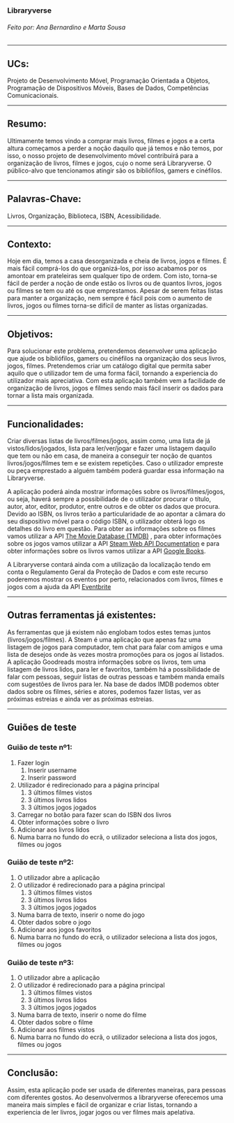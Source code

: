 ### Libraryverse

###### Feito por: Ana Bernardino e Marta Sousa



***


## UCs: 
Projeto de Desenvolvimento Móvel, Programação Orientada a Objetos, Programação de Dispositivos Móveis, Bases de Dados, Competências Comunicacionais.





***


## Resumo: 
Ultimamente temos vindo a comprar mais livros, filmes e jogos e a certa altura começamos a perder a noção daquilo que já temos e não temos, por isso, o nosso projeto de desenvolvimento móvel contribuirá para a organização de livros, filmes e jogos, cujo o nome será Libraryverse. O público-alvo que tencionamos atingir são os bibliófilos, gamers e cinéfilos.






***


## Palavras-Chave: 
Livros, Organização, Biblioteca, ISBN, Acessibilidade.






***


## Contexto: 
Hoje em dia, temos a casa desorganizada e cheia de livros, jogos e filmes. É mais fácil comprá-los do que organizá-los, por isso acabamos por os amontoar em prateleiras sem qualquer tipo de ordem. Com isto, torna-se fácil de perder a noção de onde estão os livros ou de quantos livros, jogos ou filmes se tem ou até os que emprestamos. Apesar de serem feitas listas para manter a organização, nem sempre é fácil pois com o aumento de livros, jogos ou filmes torna-se difícil de manter as listas organizadas.






***


## Objetivos: 
Para solucionar este problema, pretendemos desenvolver uma aplicação que ajude os bibliófilos, gamers ou cinéfilos na organização dos seus livros, jogos, filmes. Pretendemos criar um catálogo digital que permita saber aquilo que o utilizador tem de uma forma fácil, tornando a experiencia do utilizador mais apreciativa. Com esta aplicação também vem a facilidade de organização de livros, jogos e filmes sendo mais fácil inserir os dados para tornar a lista mais organizada.





***


## Funcionalidades:
Criar diversas listas de livros/filmes/jogos, assim como, uma lista de já vistos/lidos/jogados, lista para ler/ver/jogar e fazer uma listagem daquilo que tem ou não em casa, de maneira a conseguir ter noção de quantos livros/jogos/filmes tem e se existem repetições. Caso o utilizador empreste ou peça emprestado a alguém também poderá guardar essa informação na Libraryverse.  

A aplicação poderá ainda mostrar informações sobre os livros/filmes/jogos, ou seja, haverá sempre a possibilidade de o utilizador procurar o título, autor, ator, editor, produtor, entre outros e de obter os dados que procura. Devido ao ISBN, os livros terão a particularidade de ao apontar a câmara do seu dispositivo móvel para o código ISBN, o utilizador obterá logo os detalhes do livro em questão. Para obter as informações sobre os filmes vamos utilizar a API [The Movie Database (TMDB)](https://www.themoviedb.org/) , para obter informações sobre os jogos vamos utilizar a API [Steam Web API Documentation](https://steamapi.xpaw.me/) e para obter informações sobre os livros vamos utilizar a API [Google Books](https://developers.google.com/books/docs/overview).

A Libraryverse contará ainda com a utilização da localização tendo em conta o Regulamento Geral da Proteção de Dados e com este recurso poderemos mostrar os eventos por perto, relacionados com livros, filmes e jogos com a ajuda da API [Eventbrite](https://www.eventbrite.com/platform/api)

***

## Outras ferramentas já existentes:
As ferramentas que já existem não englobam todos estes temas juntos (livros/jogos/filmes). A Steam é uma aplicação que apenas faz uma listagem de jogos para computador, tem chat para falar com amigos e uma lista de desejos onde às vezes mostra promoções para os jogos aí listados. A aplicação Goodreads mostra informações sobre os livros, tem uma listagem de livros lidos, para ler e favoritos, também há a possibilidade de falar com pessoas, seguir listas de outras pessoas e também manda emails com sugestões de livros para ler. Na base de dados IMDB podemos obter dados sobre os filmes, séries e atores, podemos fazer listas, ver as próximas estreias e ainda ver as próximas estreias.

***

## Guiões de teste
### Guião de teste nº1:
1. Fazer login 
    1. Inserir username 
    2. Inserir password 
2. Utilizador é redirecionado para a página principal 
    1. 3 últimos filmes vistos 
    2. 3 últimos livros lidos 
    3. 3 últimos jogos jogados 
3. Carregar no botão para fazer scan do ISBN dos livros 
4. Obter informações sobre o livro 
5. Adicionar aos livros lidos 
6. Numa barra no fundo do ecrã, o utilizador seleciona a lista dos jogos, filmes ou jogos 

### Guião de teste nº2: 
1. O utilizador abre a aplicação 
2. O utilizador é redirecionado para a página principal 
    1. 3 últimos filmes vistos 
    2. 3 últimos livros lidos 
    3. 3 últimos jogos jogados 
3. Numa barra de texto, inserir o nome do jogo 
4. Obter dados sobre o jogo 
5. Adicionar aos jogos favoritos 
6. Numa barra no fundo do ecrã, o utilizador seleciona a lista dos jogos, filmes ou jogos 

### Guião de teste nº3: 
1. O utilizador abre a aplicação 
2. O utilizador é redirecionado para a página principal 
   1. 3 últimos filmes vistos 
   2. 3 últimos livros lidos 
   3. 3 últimos jogos jogados 
3. Numa barra de texto, inserir o nome do filme 
4. Obter dados sobre o filme 
5. Adicionar aos filmes vistos 
6. Numa barra no fundo do ecrã, o utilizador seleciona a lista dos jogos, filmes ou jogos 

***

## Conclusão:
Assim, esta aplicação pode ser usada de diferentes maneiras, para pessoas com diferentes gostos. Ao desenvolvermos a libraryverse oferecemos uma maneira mais simples e fácil de organizar e criar listas, tornando a experiencia de ler livros, jogar jogos ou ver filmes mais apelativa. 
